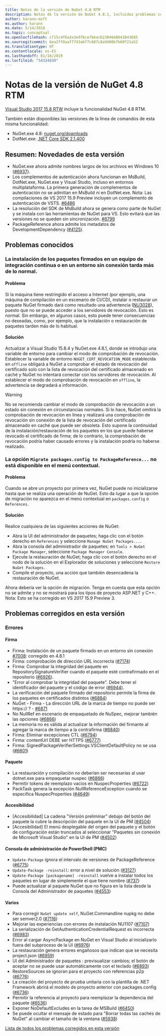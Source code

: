 ```yaml
---
title: Notas de la versión de NuGet 4.8 RTM
description: Notas de la versión de NuGet 4.8.1, incluidos problemas conocidos, correcciones de errores, características agregadas y DCR.
author: karann-msft
ms.author: karann
ms.date: 5/14/2018
ms.topic: conceptual
ms.openlocfilehash: cf15c4f6a2e3e9f6ce7b6acb2304648041043685
ms.sourcegitcommit: 6ea2ff8aaf7743a6f7c687c8a9400b7b60f21a52
ms.translationtype: HT
ms.contentlocale: es-ES
ms.lasthandoff: 01/16/2019
ms.locfileid: "54324830"
---
```

# <a name="nuget-48-rtm-release-notes"></a>Notas de la versión de NuGet 4.8 RTM

[Visual Studio 2017 15.8 RTW](https://www.visualstudio.com/news/releasenotes/vs2017-relnotes) incluye la funcionalidad NuGet 4.8 RTM.


También están disponibles las versiones de la línea de comandos de esta misma funcionalidad:
* NuGet.exe 4.8: [nuget.org/downloads](https://nuget.org/downloads)
* DotNet.exe: [.NET Core SDK 2.1.400](https://www.microsoft.com/net/download/visual-studio-sdks)


## <a name="summary-whats-new-in-this-release"></a>Resumen: Novedades de esta versión
* NuGet.exe ahora admite nombres largos de los archivos en Windows 10 ([#6937](https://github.com/NuGet/Home/issues/6937)).
* Los complementos de autenticación ahora funcionan en MsBuild, DotNet.exe, NuGet.exe y Visual Studio, incluso en entornos multiplataforma. La primera generación de complementos de autenticación no se admitían en MsBuild ni en DotNet.exe. Nota: Las compilaciones de VS 2017 15.9 Preview incluyen un complemento de autenticación de VSTS. [#6486](https://github.com/NuGet/Home/issues/6486)
* La resolución del SDK de MsBuild ahora se genera como parte de NuGet y se instala con las herramientas de NuGet para VS. Esto evitará que las versiones no se queden sin sincronización. [#6799](https://github.com/NuGet/Home/issues/6799)
* PackageReference ahora admite los metadatos de DevelopmentDependency ([#4125](https://github.com/NuGet/Home/issues/4125)).

## <a name="known-issues"></a>Problemas conocidos
### <a name="installing-signed-packages-on-a-ci-machine-or-in-an-offline-environment-takes-longer-than-usual"></a>La instalación de los paquetes firmados en un equipo de integración continua o en un entorno sin conexión tarda más de lo normal.

#### <a name="issue"></a>Problema
Si la máquina tiene restringido el acceso a Internet (por ejemplo, una máquina de compilación en un escenario de CI/CD), instalar o restaurar un paquete NuGet firmado dará como resultado una advertencia ([NU3028](https://docs.microsoft.com/en-us/nuget/reference/errors-and-warnings/nu3028)), puesto que no se puede acceder a los servidores de revocación. Esto es normal. Sin embargo, en algunos casos, esto puede tener consecuencias no deseadas, como, por ejemplo, que la instalación o restauración de paquetes tarden más de lo habitual.

#### <a name="workaround"></a>Solución
Actualizar a Visual Studio 15.8.4 y NuGet.exe 4.8.1, donde se introdujo una variable de entorno para cambiar el modo de comprobación de revocación.
Establecer la variable de entorno `NUGET_CERT_REVOCATION_MODE` establecida en `offline` obligará a NuGet a comprobar el estado de revocación del certificado solo con la lista de revocación del certificado almacenado en caché y NuGet no intentará conectar con los servidores de revocación. Al establecer el modo de comprobación de revocación en `offline`, la advertencia se degradará a información.

> [!Warning]
> No se recomienda cambiar el modo de comprobación de revocación a un estado sin conexión en circunstancias normales. Si lo hace, NuGet omitirá la comprobación de revocación en línea y realizará una comprobación de revocación sin conexión de la lista de revocación del certificado almacenado en caché que puede ser obsoleta. Esto supone la continuidad de la instalación/restauración de los paquetes en los que puede haberse revocado el certificado de firma; de lo contrario, la comprobación de revocación podría haber causado errores y la instalación podría no haberse realizado.

### <a name="the-migrate-packagesconfig-to-packagereference-option-is-not-available-in-the-right-click-context-menu"></a>La opción `Migrate packages.config to PackageReference...` no está disponible en el menú contextual.

#### <a name="issue"></a>Problema

Cuando se abre un proyecto por primera vez, NuGet puede no inicializarse hasta que se realiza una operación de NuGet. Esto da lugar a que la opción de migración no aparezca en el menú contextual en `packages.config` o `References`.

#### <a name="workaround"></a>Solución

Realice cualquiera de las siguientes acciones de NuGet:
* Abra la UI del administrador de paquetes; haga clic con el botón derecho en `References` y seleccione `Manage NuGet Packages...`.
* Abra la consola del administrador de paquetes; en `Tools > NuGet Package Manager`, seleccione `Package Manager Console`.
* Ejecute la restauración de NuGet; haga clic con el botón derecho en el nodo de la solución en el Explorador de soluciones y seleccione `Restore NuGet Packages`.
* Compile el proyecto, una acción que también desencadena la restauración de NuGet.

Ahora debería ver la opción de migración. Tenga en cuenta que esta opción no se admite y no se mostrará para los tipos de proyecto ASP.NET y C++.
Nota: Esto se ha corregido en VS 2017 15.9 Preview 3.

## <a name="issues-fixed-in-this-release"></a>Problemas corregidos en esta versión

### <a name="bugs"></a>Errores
#### <a name="signing"></a>Firma
* Firma: Instalación de un paquete firmado en un entorno sin conexión [#7008](https://github.com/NuGet/Home/issues/7008): corregido en 4.8.1
* Firma: comprobación de dirección URL incorrecta ([#7174](https://github.com/NuGet/Home/issues/7174))
* Firma: Comprobar la integridad del paquete en RepositorySignatureVerifier cuando el paquete esté contrafirmado en el repositorio ([#6926](https://github.com/NuGet/Home/issues/6926)).
* "Error al comprobar la integridad del paquete". Debe tener el identificador del paquete y el código de error ([#6944](https://github.com/NuGet/Home/issues/6944)).
* La verificación del paquete firmado del repositorio permite la firma de los paquetes en certificados distintos ([#6884](https://github.com/NuGet/Home/issues/6884))
* NuGet - Firma - La dirección URL de la marca de tiempo no puede ser https:// ? - [#6871](https://github.com/NuGet/Home/issues/6871)
* No NullRef en escenario de empaquetado de NuSpec, mejorar también las opciones ([#6866](https://github.com/NuGet/Home/issues/6866))
* La memoria no es válida al actualizar la información del firmante al agregar la marca de tiempo a la contrafirma ([#6840](https://github.com/NuGet/Home/issues/6840))
* Firma: Eliminar excepciones CTL ([#6794](https://github.com/NuGet/Home/issues/6794))
* Firma: contentUrl DEBE ser HTTPS ([#6777](https://github.com/NuGet/Home/issues/6777))
* Firma:  SignedPackageVerifierSettings.VSClientDefaultPolicy no se usa ([#6601](https://github.com/NuGet/Home/issues/6601))


#### <a name="pack"></a>Paquete
* La restauración y compilación no deberían ser necesarias al usar dotnet.exe para empaquetar nuspec ([#6866](https://github.com/NuGet/Home/issues/6866))
* Permitir tokens de reemplazo vacíos en NuspecProperties ([#6722](https://github.com/NuGet/Home/issues/6722))
* PackTask genera la excepción NullReferenceException cuando se especifica NuspecProperties ([#4649](https://github.com/NuGet/Home/issues/4649))

#### <a name="accessibility"></a>Accesibilidad
* [Accesibilidad] La cadena "Versión preliminar" debajo del botón del paquete la cubre la descripción del paquete en la UI de PM ([#4504](https://github.com/NuGet/Home/issues/4504))
* [Accesibilidad] El menú desplegable del origen del paquete y el botón de configuración están truncados al seleccionar "Paquetes sin conexión de Microsoft Visual Studio" en la UI de PM ([#4502](https://github.com/NuGet/Home/issues/4502))

#### <a name="powershell-management-console-pmc"></a>Consola de administración de PowerShell (PMC)
* `Update-Package` ignora el intervalo de versiones de PackageReference ([#6775](https://github.com/NuGet/Home/issues/6775))
* `Update-Package -reinstall`: error a nivel de solución ([#3127](https://github.com/NuGet/Home/issues/3127))
* `Update-Package [packagename] -reinstall` vuelve a instalar todos los paquetes en lugar de simplemente el que tiene nombre ([#737](https://github.com/NuGet/Home/issues/737))
* Puede actualizar al paquete NuGet que no figura en la lista desde la Consola del Administrador de paquetes ([#4553](https://github.com/NuGet/Home/issues/4553))

#### <a name="misc"></a>Varios
* Para corregir `NuGet update self`, NuGet.Commandline nupkg no debe ser semver2.0 ([#7116](https://github.com/NuGet/Home/issues/7116))
* Mejorar las experiencias con errores de instalación NU1107 ([#7107](https://github.com/NuGet/Home/issues/7107))
* La serialización de GetAuthenticationCredentialRequest es incorrecta ([#6983](https://github.com/NuGet/Home/issues/6983))
* Error al cargar AsyncPackage en NuGet en Visual Studio al inicializarlo fuera del subproceso de la UI ([#6976](https://github.com/NuGet/Home/issues/6976))
* La restauración genera errores engañosos que indican que se necesita project.json ([#6959](https://github.com/NuGet/Home/issues/6959))
* UI del Administrador de paquetes : previsualizar cambios; el botón de aceptar no se puede usar automáticamente con el teclado ([#6893](https://github.com/NuGet/Home/issues/6893))
* RestoreSources se ignoran para el proyecto con referencias p2p ([#6776](https://github.com/NuGet/Home/issues/6776))
* La creación del proyecto de prueba unitaria con la plantilla de .NET Framework abrirá el modelo de proyecto anterior con packages.config ([#6736](https://github.com/NuGet/Home/issues/6736))
* Permitir la referencia al proyecto para reemplazar la dependencia del paquete ([#6536](https://github.com/NuGet/Home/issues/6536))
* Exponer NoDefaultExcludes en la tarea de MSBuild ([#6450](https://github.com/NuGet/Home/issues/6450))
* Se puede ocultar el mensaje de estado para "Borrar todas las cachés de NuGet" al cambiar el tamaño de la ventana ([#5938](https://github.com/NuGet/Home/issues/5938))


[Lista de todos los problemas corregidos en esta versión](https://github.com/NuGet/Home/issues?q=is%3Aissue+is%3Aclosed+milestone%3A%224.8")
